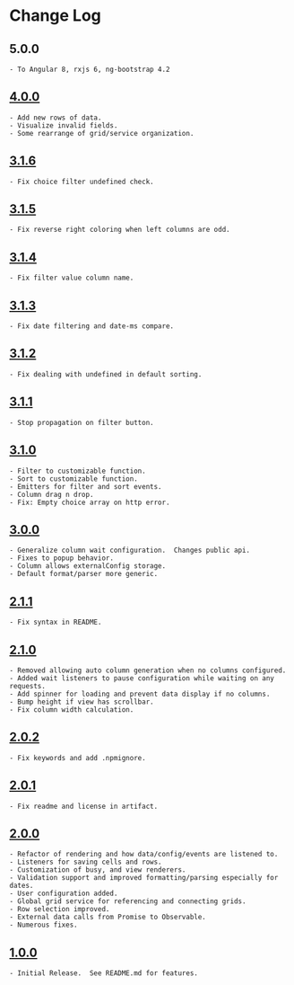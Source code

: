 # Change Log

## 5.0.0
    - To Angular 8, rxjs 6, ng-bootstrap 4.2

## [4.0.0](https://github.com/HuntsmanCancerInstitute-RISR/hci-ng-grid/tree/v4.0.0)
    - Add new rows of data.
    - Visualize invalid fields.
    - Some rearrange of grid/service organization.

## [3.1.6](https://github.com/HuntsmanCancerInstitute-RISR/hci-ng-grid/tree/v3.1.6)
    - Fix choice filter undefined check.

## [3.1.5](https://github.com/HuntsmanCancerInstitute-RISR/hci-ng-grid/tree/v3.1.5)
    - Fix reverse right coloring when left columns are odd.

## [3.1.4](https://github.com/HuntsmanCancerInstitute-RISR/hci-ng-grid/tree/v3.1.4)
    - Fix filter value column name.

## [3.1.3](https://github.com/HuntsmanCancerInstitute-RISR/hci-ng-grid/tree/v3.1.3)
    - Fix date filtering and date-ms compare.

## [3.1.2](https://github.com/HuntsmanCancerInstitute-RISR/hci-ng-grid/tree/v3.1.2)
    - Fix dealing with undefined in default sorting.

## [3.1.1](https://github.com/HuntsmanCancerInstitute-RISR/hci-ng-grid/tree/v3.1.1)
    - Stop propagation on filter button.

## [3.1.0](https://github.com/HuntsmanCancerInstitute-RISR/hci-ng-grid/tree/v3.1.0)
    - Filter to customizable function.
    - Sort to customizable function.
    - Emitters for filter and sort events.
    - Column drag n drop.
    - Fix: Empty choice array on http error.

## [3.0.0](https://github.com/HuntsmanCancerInstitute-RISR/hci-ng-grid/tree/v3.0.0)
    - Generalize column wait configuration.  Changes public api.
    - Fixes to popup behavior.
    - Column allows externalConfig storage.
    - Default format/parser more generic.

## [2.1.1](https://github.com/HuntsmanCancerInstitute-RISR/hci-ng-grid/tree/v2.1.1)
    - Fix syntax in README.

## [2.1.0](https://github.com/HuntsmanCancerInstitute-RISR/hci-ng-grid/tree/v2.1.0)
    - Removed allowing auto column generation when no columns configured.
    - Added wait listeners to pause configuration while waiting on any requests.
    - Add spinner for loading and prevent data display if no columns.
    - Bump height if view has scrollbar.
    - Fix column width calculation.

## [2.0.2](https://github.com/HuntsmanCancerInstitute-RISR/hci-ng-grid/tree/v2.0.2)
    - Fix keywords and add .npmignore.

## [2.0.1](https://github.com/HuntsmanCancerInstitute-RISR/hci-ng-grid/tree/v2.0.1)
    - Fix readme and license in artifact.

## [2.0.0](https://github.com/HuntsmanCancerInstitute-RISR/hci-ng-grid/tree/v2.0.0)
    - Refactor of rendering and how data/config/events are listened to.
    - Listeners for saving cells and rows.
    - Customization of busy, and view renderers.
    - Validation support and improved formatting/parsing especially for dates.
    - User configuration added.
    - Global grid service for referencing and connecting grids.
    - Row selection improved.
    - External data calls from Promise to Observable.
    - Numerous fixes.

## [1.0.0](https://github.com/HuntsmanCancerInstitute-RISR/hci-ng-grid/tree/v1.0.0)
    - Initial Release.  See README.md for features.
